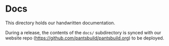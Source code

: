 # Docs

This directory holds our handwritten documentation.

During a release, the contents of the `docs/` subdirectory is synced with our website repo (https://github.com/pantsbuild/pantsbuild.org) to be deployed.
